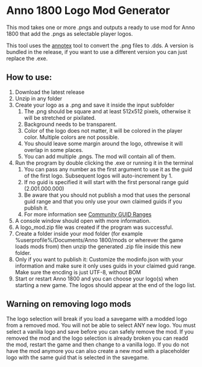 # Anno 1800 Logo Mod Generator

This mod takes one or more .pngs and outputs a ready to use mod for Anno 1800 that add the .pngs as selectable player logos.

This tool uses the [annotex](https://github.com/jakobharder/annotex/) tool to convert the .png files to .dds. A version is bundled in the release, if you want to use a different version you can just replace the .exe.

## How to use:
1. Download the latest release 
2. Unzip in any folder
3. Create your logo as a .png and save it inside the input subfolder
    1. The .png should be square and at least 512x512 pixels, otherwise it will be stretched or pixilated.
    2. Background needs to be transparent.
    3. Color of the logo does not matter, it will be colored in the player color. Multiple colors are not possible.
    4. You should leave some margin around the logo, othrewise it will overlap in some places.
    5. You can add multiple .pngs. The mod will contain all of them.
4. Run the program by double clicking the .exe or running it in the terminal
    1. You can pass any number as the first argument to use it as the guid of the first logo. Subsequent logos will auto-increment by 1.
    2. If no guid is specified it will start with the first personal range guid (2.001.000.000)
    3. Be aware that you should not publish a mod that uses the personal guid range and that you only use your own claimed guids if you publish it.
    4. For more information see [Community GUID Ranges](https://github.com/anno-mods/GuidRanges)
5. A console window should open with more information. 
6. A logo_mod.zip file was created if the program was successful.
7. Create a folder inside your mod folder (for example %userprofile%/Documents/Anno 1800/mods or wherever the game loads mods from) then unzip the generated .zip file inside this new folder.
8. Only if you want to publish it: Customize the modinfo.json with your information and make sure it only uses guids in your claimed guid range. Make sure the encding is just UTF-8, without BOM
9. Start or restart Anno 1800 and you can choose your logo(s) when starting a new game. The logos should appear at the end of the logo list.

## Warning on removing logo mods
The logo selection will break if you load a savegame with a modded logo from a removed mod. You will not be able to select ANY new logo.
You must select a vanilla logo and save before you can safely remove the mod.
If you removed the mod and the logo selection is already broken you can readd the mod, restart the game and then change to a vanilla logo.
If you do not have the mod anymore you can also create a new mod with a placeholder logo with the same guid that is selected in the savegame.